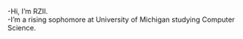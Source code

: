 -Hi, I’m RZII.<br/>
-I’m a rising sophomore at University of Michigan studying Computer Science.<br/>


<!---
RZII/RZII is a ✨ special ✨ repository because its `README.md` (this file) appears on your GitHub profile.
You can click the Preview link to take a look at your changes.
--->
